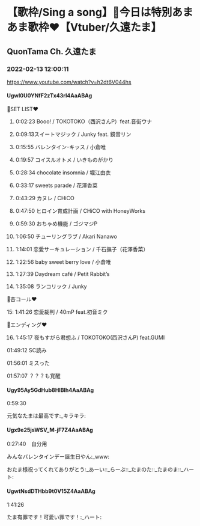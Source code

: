# 【歌枠/Sing a song】🍫今日は特別あまあま歌枠❤️【Vtuber/久遠たま】

## QuonTama Ch. 久遠たま

### 2022-02-13 12:00:11

https://www.youtube.com/watch?v=h2dt6V044hs

#### Ugwl0U0YNfF2zTx43rl4AaABAg

🍫SET LIST❤

01. 0:02:23 Booo! / TOKOTOKO（西沢さんP）feat.音街ウナ

02. 0:09:13スイートマジック / Junky feat. 鏡音リン

03. 0:15:55 バレンタイン･キッス / 小倉唯

04. 0:19:57 コイスルオトメ / いきものがかり

05. 0:28:34 chocolate insomnia / 堀江由衣

06. 0:33:17 sweets parade / 花澤香菜

07. 0:43:29 カヌレ / CHiCO

08. 0:47:50 ヒロイン育成計画 / CHiCO with HoneyWorks

09. 0:59:30 おちゃめ機能 / ゴジマジP

10. 1:06:50 チューリングラブ /  Akari Nanawo

11. 1:14:01 恋愛サーキュレーション / 千石撫子（花澤香菜）

12. 1:22:56 baby sweet berry love / 小倉唯

13. 1:27:39 Daydream café / Petit Rabbit’s

14. 1:35:08 ランコリック / Junky



🍫杏コール❤



15: 1:41:26 ​恋愛裁判 / 40mP feat.初音ミク



🍫エンディング❤



16. 1:45:17 夜もすがら君想ふ / TOKOTOKO(西沢さんP) feat.GUMI



01:49:12 SC読み

01:56:01 ミスった

01:57:07 ？？？も覚醒



#### Ugy95Ay5GdHub8HlBIh4AaABAg

0:59:30

元気なたまは最高です:_キラキラ:



#### Ugx9e25jsWSV_M-jF7Z4AaABAg

0:27:40　自分用

みんなバレンタインデー誕生日やん:_www:

おたま様祝ってくれてありがとう:_あーい::_らーぶ::_たまのた::_たまのま::_ハート:



#### UgwtNsdDTHbb9t0V15Z4AaABAg

1:41:26

たま有罪です！可愛い罪です！:_ハート:

